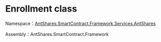 # Enrollment class

Namespace：[AntShares.SmartContract.Framework.Services.AntShares](../AntShares.md)

Assembly：AntShares.SmartContract.Framework

